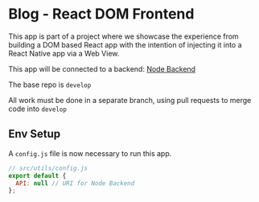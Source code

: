 # Blog - React DOM Frontend

This app is part of a project where we showcase the experience from building a DOM based React app with the intention of injecting it into a React Native app via a Web View.

This app will be connected to a backend:
[Node Backend](https://github.com/trevorkirpaul/Blog-Backend-Main)

The base repo is `develop`

All work must be done in a separate branch, using pull requests to merge code into `develop`

## Env Setup

A `config.js` file is now necessary to run this app.

```javascript
// src/utils/config.js
export default {
  API: null // URI for Node Backend
};
```
